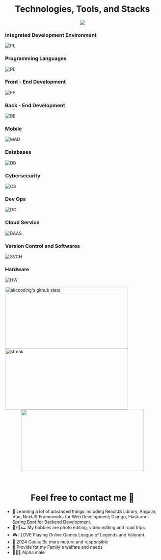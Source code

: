 <h1 align="center">Technologies, Tools, and Stacks</h1>

<div align="center">
<img src = "https://readme-typing-svg.herokuapp.com?font=Young+serif&weight=500&size=30&duration=1500&pause=300&color=4292F7&background=FDFCFF00&center=true&vCenter=true&random=false&width=435&lines=Full+-+Stack+Developer;Cryptocurrency+Trader;ThirdWeb+Alpha+Builder;Cyber+Security+Engineer;CAG+Manager;">
</div>

### Integrated Development Environment

![PL](https://skillicons.dev/icons?i=vscode,visualstudio,eclipse,idea)
&nbsp;

### Programming Languages

![PL](https://skillicons.dev/icons?i=python,java,js,ts,php,cs,c,ruby)
&nbsp;

### Front - End Development

![FE](https://skillicons.dev/icons?i=html,css,sass,bootstrap,tailwind,vercel,threejs,nextjs,react,angular,vue,svelte,vite,babel,qt)
&nbsp;

### Back - End Development

![BE](https://skillicons.dev/icons?i=nodejs,django,flask,spring,nest,deno,laravel,rails)
&nbsp;

### Mobile

![MAD](https://skillicons.dev/icons?i=androidstudio,kotlin,swift,flutter,dart,xamarin)
&nbsp;

### Databases

![DB](https://skillicons.dev/icons?i=mysql,postgresql,mongodb,ipfs,sqlite,prisma,cassandra,redis)
&nbsp;

### Cybersecurity

![CS](https://skillicons.dev/icons?i=bash,powershell,linux)
&nbsp;

### Dev Ops

![DO](https://skillicons.dev/icons?i=aws,azure,docker,jenkins)
&nbsp;

### Cloud Service

![BAAS](https://skillicons.dev/icons?i=firebase,netlify,heroku,gcp)
&nbsp;

### Version Control and Softwares

![SVCH](https://skillicons.dev/icons?i=git,github,gitlab,wordpress,figma,xd,ps,postman)
&nbsp;

### Hardware

![HW](https://skillicons.dev/icons?i=arduino,raspberrypi)
&nbsp;

<img align="left" alt="akccoding's github stats" width="400" height="200" src="https://github-readme-stats.vercel.app/api?username=akccoding&show_icons=true&hide_border=false&title_color=ff652f&icon_color=ffe400&bg_color=09131b&text_color=ffffff&border_color=0c1a25"/>

<img align="left" width="400" height="200" src="https://github-readme-streak-stats.herokuapp.com/?user=AKCcoding" alt="streak" />
&nbsp;
<p align="center">
<img width="400" height="200" src="https://github-readme-stats.vercel.app/api/top-langs?username=akccoding&show_icons=true&locale=en&layout=compact&theme=github_dark&hide_border=true"></p>

&nbsp;&nbsp;&nbsp;&nbsp;&nbsp;

<!-- <img src = "CS50X_Alrae.png" width = "960" height="800"> -->

<!-- <div align="center">
<img alt ="spotify-card" width = "480" height="680" src ="https://spotify-github-profile.vercel.app/api/view?uid=314rfto6hyqiwfftay76igtexvm4&cover_image=true&theme=default&show_offline=false&background_color=0e0c0c&interchange=false&bar_color=05f0e0&bar_color_cover=false"/>
</div> -->

<h1 align="center"> Feel free to contact me 🙇 </h1>

- 🤔 Learning a lot of advanced things including ReactJS Library, Angular, Vue, NextJS Frameworks for Web Development; Django, Flask and Spring Boot for Backend Development.
- 📸⚡🎥🏎️ My hobbies are photo editing, video editing and road trips.
- 🎮 I LOVE Playing Online Games League of Legends and Valorant.
- 🥅 2024 Goals: Be more mature and responsible
- 📁 Provide for my Family's welfare and needs
- 💪😎🔥 Alpha male
